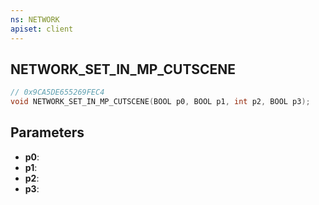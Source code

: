 ```yaml
---
ns: NETWORK
apiset: client
---
```

## NETWORK_SET_IN_MP_CUTSCENE

```c
// 0x9CA5DE655269FEC4
void NETWORK_SET_IN_MP_CUTSCENE(BOOL p0, BOOL p1, int p2, BOOL p3);
```


## Parameters
* **p0**:
* **p1**:
* **p2**:
* **p3**: